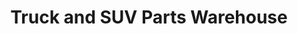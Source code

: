 ---
title: "Truck and SUV Parts Warehouse"
url: /hollister/truck-and-suv-parts-warehouse/
shop: Autoteile
---